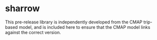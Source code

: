 # sharrow

This pre-release library is independently developed from the CMAP trip-based model,
and is included here to ensure that the CMAP model links against the correct version. 